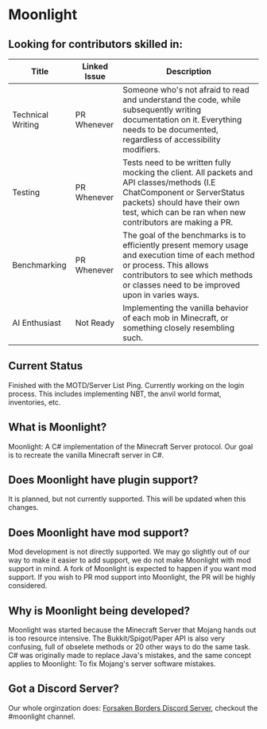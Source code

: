 # Moonlight
## Looking for contributors skilled in:
| Title | Linked Issue | Description |
| --- | --- | --- | 
| Technical Writing | PR Whenever | Someone who's not afraid to read and understand the code, while subsequently writing documentation on it. Everything needs to be documented, regardless of accessibility modifiers. |
| Testing | PR Whenever | Tests need to be written fully mocking the client. All packets and API classes/methods (I.E ChatComponent or ServerStatus packets) should have their own test, which can be ran when new contributors are making a PR. |
| Benchmarking | PR Whenever | The goal of the benchmarks is to efficiently present memory usage and execution time of each method or process. This allows contributors to see which methods or classes need to be improved upon in varies ways. |
| AI Enthusiast | Not Ready | Implementing the vanilla behavior of each mob in Minecraft, or something closely resembling such. |

## Current Status
Finished with the MOTD/Server List Ping. Currently working on the login process. This includes implementing NBT, the anvil world format, inventories, etc.

## What is Moonlight?
Moonlight: A C# implementation of the Minecraft Server protocol. Our goal is to recreate the vanilla Minecraft server in C#.

## Does Moonlight have plugin support?
It is planned, but not currently supported. This will be updated when this changes.

## Does Moonlight have mod support?
Mod development is not directly supported. We may go slightly out of our way to make it easier to add support, we do not make Moonlight with mod support in mind. A fork of Moonlight is expected to happen if you want mod support. If you wish to PR mod support into Moonlight, the PR will be highly considered.

## Why is Moonlight being developed?
Moonlight was started because the Minecraft Server that Mojang hands out is too resource intensive. The Bukkit/Spigot/Paper API is also very confusing, full of obselete methods or 20 other ways to do the same task. C# was originally made to replace Java's mistakes, and the same concept applies to Moonlight: To fix Mojang's server software mistakes.  

## Got a Discord Server?
Our whole orginzation does: [Forsaken Borders Discord Server](https://discord.gg/Bsv7zSFygc), checkout the #moonlight channel.